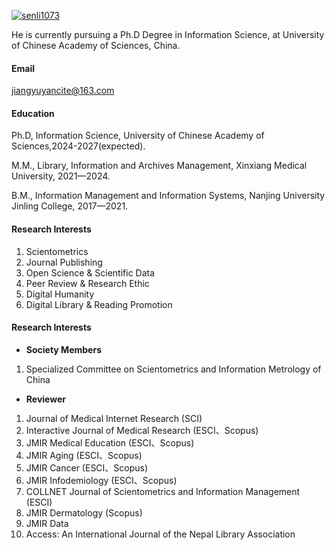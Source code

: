 

[![senli1073](https://img.shields.io/badge/jiang-yuyan-github-blue?logo=github)](https://github.com/jiang-yuyan)

He is currently pursuing a Ph.D Degree in Information Science, at University of Chinese Academy of Sciences, China.

#### Email
jiangyuyancite@163.com

#### Education
Ph.D, Information Science, University of Chinese Academy of Sciences,2024-2027(expected).

M.M., Library, Information and Archives Management, Xinxiang Medical University, 2021—2024.

B.M., Information Management and Information Systems, Nanjing University Jinling College, 2017—2021.

#### Research Interests
1.	Scientometrics
2.	Journal Publishing
3.	Open Science & Scientific Data
4.	Peer Review & Research Ethic
5.	Digital Humanity
6.	Digital Library & Reading Promotion

#### Research Interests
- **Society Members**
1.	Specialized Committee on Scientometrics and Information Metrology of China
- **Reviewer**
1.	Journal of Medical Internet Research (SCI)
2.	Interactive Journal of Medical Research (ESCI、Scopus)
3.	JMIR Medical Education (ESCI、Scopus)
4.	JMIR Aging (ESCI、Scopus)
5.	JMIR Cancer (ESCI、Scopus)
6.	JMIR Infodemiology (ESCI、Scopus)
7.	COLLNET Journal of Scientometrics and Information Management (ESCI)
8.	JMIR Dermatology (Scopus)
9.	JMIR Data
10.	Access: An International Journal of the Nepal Library Association
